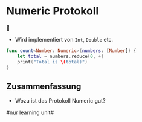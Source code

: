 # Numeric Protokoll
💯
- Wird implementiert von `Int`, `Double` etc.

```swift
func count<Number: Numeric>(numbers: [Number]) {
    let total = numbers.reduce(0, +)
    print("Total is \(total)")
}
```

## Zusammenfassung
- Wozu ist das Protokoll Numeric gut?


#nur learning unit#